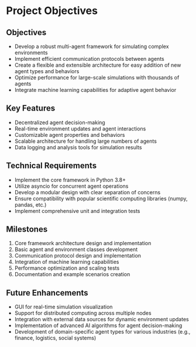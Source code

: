# Project Objectives

## Objectives

- Develop a robust multi-agent framework for simulating complex environments
- Implement efficient communication protocols between agents
- Create a flexible and extensible architecture for easy addition of new agent types and behaviors
- Optimize performance for large-scale simulations with thousands of agents
- Integrate machine learning capabilities for adaptive agent behavior

## Key Features

- Decentralized agent decision-making
- Real-time environment updates and agent interactions
- Customizable agent properties and behaviors
- Scalable architecture for handling large numbers of agents
- Data logging and analysis tools for simulation results

## Technical Requirements

- Implement the core framework in Python 3.8+
- Utilize asyncio for concurrent agent operations
- Develop a modular design with clear separation of concerns
- Ensure compatibility with popular scientific computing libraries (numpy, pandas, etc.)
- Implement comprehensive unit and integration tests

## Milestones

1. Core framework architecture design and implementation
2. Basic agent and environment classes development
3. Communication protocol design and implementation
4. Integration of machine learning capabilities
5. Performance optimization and scaling tests
6. Documentation and example scenarios creation

## Future Enhancements

- GUI for real-time simulation visualization
- Support for distributed computing across multiple nodes
- Integration with external data sources for dynamic environment updates
- Implementation of advanced AI algorithms for agent decision-making
- Development of domain-specific agent types for various industries (e.g., finance, logistics, social systems)

